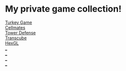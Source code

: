<!DOCTYPE html>
<html lang="en">

  <head>
    <meta charset="UTF-8">
    <title>Private Collection Game Collection</title>
  </head>

  <body>
    <h1>
      My private game collection!
    </h1>
    <a href="https://spellbetter.github.io/turkeygame">Turkey Game</a><br>
    <a href="https://spellbetter.github.io/cellmates/">Cellmates</a><br>
    <a href="https://spellbetter.github.io/tower-defense/">Tower Defense</a><br>
    <a href="https://spellbetter.github.io/transcube/">Transcube</a><br>
    <a href="https://spellbetter.github.io/HexGL/">HexGL</a><br>
    <a href="link">_</a><br>
    <a href="link">_</a><br>
    <a href="link">_</a><br>
    <a href="link">_</a><br>
  </body>

</html>
